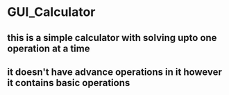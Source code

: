 # GUI_Calculator

## this is a simple calculator with solving upto one operation at a time 
## it doesn't have advance operations in it however it contains basic operations
